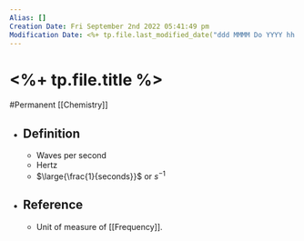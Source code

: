 ```yaml
---
Alias: []
Creation Date: Fri September 2nd 2022 05:41:49 pm 
Modification Date: <%+ tp.file.last_modified_date("ddd MMMM Do YYYY hh:mm:ss a") %>
---
```

# <%+ tp.file.title %>
#Permanent [[Chemistry]]

- ## Definition
	- Waves per second
	- Hertz
	- $\large{\frac{1}{seconds}}$ or $s^{-1}$
- ## Reference
	- Unit of measure of [[Frequency]].